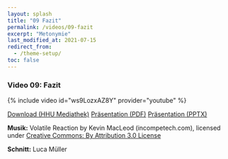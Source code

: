 ```yaml
---
layout: splash
title: "09 Fazit"
permalink: /videos/09-fazit
excerpt: "Metonymie"
last_modified_at: 2021-07-15
redirect_from:
  - /theme-setup/
toc: false
---
```


### Video 09: Fazit

{% include video id="ws9LozxAZ8Y" provider="youtube" %}

<a href="https://mediathek.hhu.de/watch/188f5d52-5af3-4cbf-b084-588b90a744f8" class="btn btn--primary">Download (HHU Mediathek)</a> <a href="https://uni-duesseldorf.sciebo.de/s/rNQN6FXW7kIcQMI" class="btn btn--info">Präsentation (PDF)</a> <a href="https://uni-duesseldorf.sciebo.de/s/8tomkiBU0gzg7eq" class="btn btn--warning">Präsentation (PPTX)</a>

<p><strong>Musik:</strong> Volatile Reaction by Kevin MacLeod (incompetech.com), licensed under <a href="https://creativecommons.org/licenses/by/3.0/" target="_blank">Creative Commons: By Attribution 3.0 License</a></p>

<p><strong>Schnitt:</strong> Luca Müller</p>